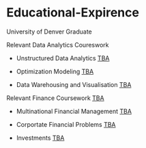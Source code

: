 # Educational-Expirence

University of Denver Graduate

Relevant Data Analytics Coureswork

- Unstructured Data Analytics [TBA](TBA)

- Optimization Modeling [TBA](TBA)

- Data Warehousing and Visualisation [TBA](TBA)

Relevant Finance Coursework [TBA](TBA)

- Multinational Financial Management [TBA](TBA)

- Corportate Financial Problems [TBA](TBA)

- Investments [TBA](TBA)
